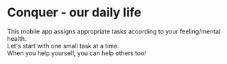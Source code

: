# Conquer - our daily life

This mobile app assigns appropriate tasks according to your feeling/mental health.  
Let's start with one small task at a time.  
When you help yourself, you can help others too!
